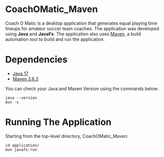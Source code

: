 # CoachOMatic_Maven
Coach O Matic is a desktop application that generates equal playing time lineups for amateur soccer team coaches. The application was developed using **Java** and **JavaFx**. The application also uses [Maven](https://maven.apache.org/what-is-maven.html), a build automation tool to build and run the application. 

# Dependencies
- [Java 17](https://www.oracle.com/ca-en/java/technologies/downloads/#java17)
- [Maven 3.6.3](https://archive.apache.org/dist/maven/maven-3/)   

You can check your Java and Maven Version using the commands below:   
```
java --version
mvn -v
```
# Running The Application
Starting from the top-level directory, CoachOMatic_Maven:   
```
cd application/
mvn javafx:run
```
